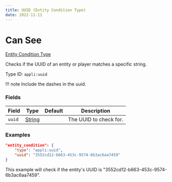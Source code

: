 ```yaml
---
title: UUID (Entity Condition Type)
date: 2022-11-11
---
```


# Can See

[Entity Condition Type](../entity_condition_types.md)

Checks if the UUID of an entity or player matches a specific string.

Type ID: `appli:uuid`

!!! note
    Include the dashes in the uuid.


### Fields

Field | Type | Default | Description
------|------|---------|------------
`uuid` | [String](https://origins.readthedocs.io/en/latest/types/data_types/string/) || The UUID to check for.


### Examples

```json
"entity_condition": {
    "type": "appli:uuid",
    "uuid": "3552cd12-b663-453c-9574-6b3ac6aa7459"
}
```

This example will check if the entity's UUID is "3552cd12-b663-453c-9574-6b3ac6aa7459".